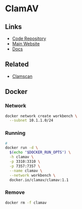 # ClamAV

## Links

- [Code Repository](https://github.com/Cisco-Talos/clamav)
- [Main Website](https://clamav.net)
- [Docs](https://docs.clamav.net)

## Related

- [Clamscan](/clamscan.md)

## Docker

### Network

```sh
docker network create workbench \
  --subnet 10.1.1.0/24
```

### Running

```sh
#
docker run -d \
  $(echo "$DOCKER_RUN_OPTS") \
  -h clamav \
  -p 3310:3310 \
  -p 7357:7357 \
  --name clamav \
  --network workbench \
  docker.io/clamav/clamav:1.1
```

### Remove

```sh
docker rm -f clamav
```

<!--
https://github.com/truecharts/charts/tree/master/charts/stable/clamav
-->
